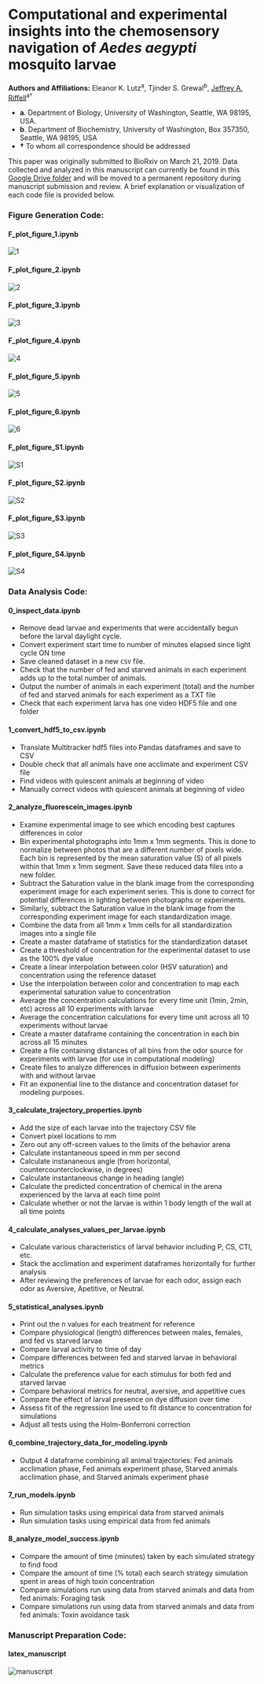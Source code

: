 # Computational and experimental insights into the chemosensory navigation of *Aedes aegypti* mosquito larvae

**Authors and Affiliations:** Eleanor K. Lutz<sup>a</sup>, Tjinder S. Grewal<sup>b</sup>, [Jeffrey A. Riffell](http://faculty.washington.edu/jriffell/)<sup>a†</sup>

  - **a**. Department of Biology, University of Washington, Seattle, WA 98195, USA.
  - **b**. Department of Biochemistry, University of Washington, Box 357350, Seattle, WA 98195, USA
  - **†** To whom all correspondence should be addressed</sup>

This paper was originally submitted to BioRxiv on March 21, 2019. Data collected and analyzed in this manuscript can currently be found in this [Google Drive folder](https://drive.google.com/drive/folders/1I2kDHNNdvXw6LSiaCOCeElc4iEj74Iu1?usp=sharing) and will be moved to a permanent repository during manuscript submission and review. A brief explanation or visualization of each code file is provided below.

### Figure Generation Code:
#### F_plot_figure_1.ipynb
![1](figures/uploads/readme/1.png)

#### F_plot_figure_2.ipynb
![2](figures/uploads/readme/2.png)

#### F_plot_figure_3.ipynb
![3](figures/uploads/readme/3.png)

#### F_plot_figure_4.ipynb
![4](figures/uploads/readme/4.png)

#### F_plot_figure_5.ipynb
![5](figures/uploads/readme/5.png)

#### F_plot_figure_6.ipynb
![6](figures/uploads/readme/6.png)

#### F_plot_figure_S1.ipynb
![S1](figures/uploads/readme/S1.png)

#### F_plot_figure_S2.ipynb
![S2](figures/uploads/readme/S2.png)

#### F_plot_figure_S3.ipynb
![S3](figures/uploads/readme/S3.png)

#### F_plot_figure_S4.ipynb
![S4](figures/uploads/readme/S4.png)


### Data Analysis Code:
#### 0_inspect_data.ipynb
- Remove dead larvae and experiments that were accidentally begun before the larval daylight cycle.
- Convert experiment start time to number of minutes elapsed since light cycle ON time
- Save cleaned dataset in a new `CSV` file.
- Check that the number of fed and starved animals in each experiment adds up to the total number of animals.
- Output the number of animals in each experiment (total) and the number of fed and starved animals for each experiment as a TXT file
- Check that each experiment larva has one video HDF5 file and one folder

#### 1_convert_hdf5_to_csv.ipynb
- Translate Multitracker hdf5 files into Pandas dataframes and save to CSV
- Double check that all animals have one acclimate and experiment CSV file
- Find videos with quiescent animals at beginning of video
- Manually correct videos with quiescent animals at beginning of video

#### 2_analyze_fluorescein_images.ipynb
- Examine experimental image to see which encoding best captures differences in color
- Bin experimental photographs into 1mm x 1mm segments. This is done to normalize between photos that are a different number of pixels wide. Each bin is represented by the mean saturation value (S) of all pixels within that 1mm x 1mm segment. Save these reduced data files into a new folder.
- Subtract the Saturation value in the blank image from the corresponding experiment image for each experiment series. This is done to correct for potential differences in lighting between photographs or experiments.
- Similarly, subtract the Saturation value in the blank image from the corresponding experiment image for each standardization image.
- Combine the data from all 1mm x 1mm cells for all standardization images into a single file
- Create a master dataframe of statistics for the standardization dataset
- Create a threshold of concentration for the experimental dataset to use as the 100% dye value
- Create a linear interpolation between color (HSV saturation) and concentration using the reference dataset
- Use the interpolation between color and concentration to map each experimental saturation value to concentration
- Average the concentration calculations for every time unit (1min, 2min, etc) across all 10 experiments with larvae
- Average the concentration calculations for every time unit across all 10 experiments without larvae
- Create a master dataframe containing the concentration in each bin across all 15 minutes
- Create a file containing distances of all bins from the odor source for experiments with larvae (for use in computational modeling)
- Create files to analyze differences in diffusion between experiments with and without larvae
- Fit an exponential line to the distance and concentration dataset for modeling purposes.

#### 3_calculate_trajectory_properties.ipynb
- Add the size of each larvae into the trajectory CSV file
- Convert pixel locations to mm
- Zero out any off-screen values to the limits of the behavior arena
- Calculate instantaneous speed in mm per second
- Calculate instananeous angle (from horizontal, countercounterclockwise, in degrees)
- Calculate instantaneous change in heading (angle)
- Calculate the predicted concentration of chemical in the arena experienced by the larva at each time point
- Calculate whether or not the larvae is within 1 body length of the wall at all time points

#### 4_calculate_analyses_values_per_larvae.ipynb
- Calculate various characteristics of larval behavior including P, CS, CTI, etc.
- Stack the acclimation and experiment dataframes horizontally for further analysis
- After reviewing the preferences of larvae for each odor, assign each odor as Aversive, Apetitive, or Neutral.

#### 5_statistical_analyses.ipynb
- Print out the n values for each treatment for reference
- Compare physiological (length) differences between males, females, and fed vs starved larvae
- Compare larval activity to time of day
- Compare differences between fed and starved larvae in behavioral metrics
- Calculate the preference value for each stimulus for both fed and starved larvae
- Compare behavioral metrics for neutral, aversive, and appetitive cues
- Compare the effect of larval presence on dye diffusion over time
- Assess fit of the regression line used to fit distance to concentration for simulations
- Adjust all tests using the Holm-Bonferroni correction

#### 6_combine_trajectory_data_for_modeling.ipynb
- Output 4 dataframe combining all animal trajectories: Fed animals acclimation phase, Fed animals experiment phase, Starved animals acclimation phase, and Starved animals experiment phase

#### 7_run_models.ipynb
- Run simulation tasks using empirical data from starved animals
- Run simulation tasks using empirical data from fed animals

#### 8_analyze_model_success.ipynb
- Compare the amount of time (minutes) taken by each simulated strategy to find food
- Compare the amount of time (% total) each search strategy simulation spent in areas of high toxin concentration
- Compare simulations run using data from starved animals and data from fed animals: Foraging task
- Compare simulations run using data from starved animals and data from fed animals: Toxin avoidance task

### Manuscript Preparation Code:
#### latex_manuscript

![manuscript](figures/uploads/readme/manuscript_preview.jpg)
